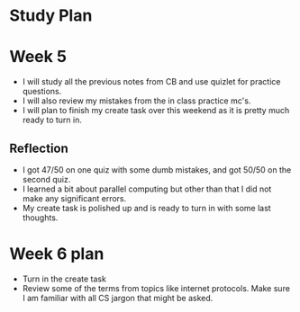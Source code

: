 # Study Plan

# Week 5

* I will study all the previous notes from CB and use quizlet for practice questions. 
* I will also review my mistakes from the in class practice mc's. 
* I will plan to finish my create task over this weekend as it is pretty much ready to turn in.

## Reflection

* I got 47/50 on one quiz with some dumb mistakes, and got 50/50 on the second quiz. 
* I learned a bit about parallel computing but other than that I did not make any significant errors.
* My create task is polished up and is ready to turn in with some last thoughts.

# Week 6 plan

* Turn in the create task
* Review some of the terms from topics like internet protocols. Make sure I am familiar with all CS jargon that might be asked.
